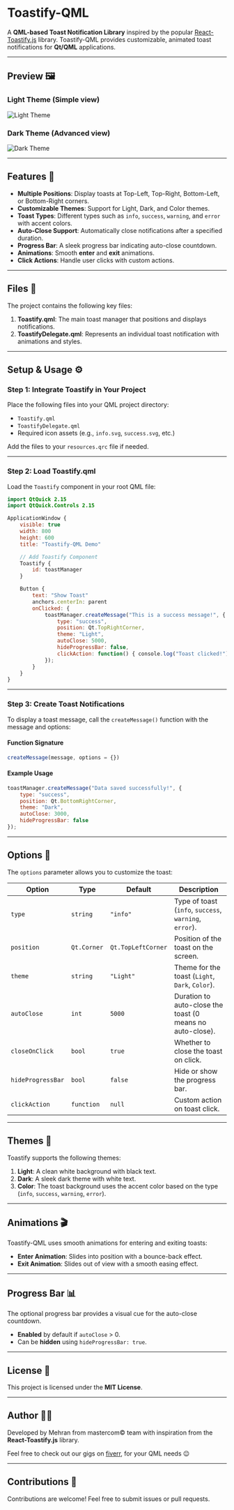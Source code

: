 # Toastify-QML

A **QML-based Toast Notification Library** inspired by the popular [React-Toastify.js](https://www.npmjs.com/package/react-toastify) library. Toastify-QML provides customizable, animated toast notifications for **Qt/QML** applications.

---

## Preview 🖼️

### Light Theme (Simple view)
![Light Theme](Preview/Light.gif)

### Dark Theme (Advanced view)
![Dark Theme](Preview/Dark.jpg)

---

## Features 🚀

- **Multiple Positions**: Display toasts at Top-Left, Top-Right, Bottom-Left, or Bottom-Right corners.
- **Customizable Themes**: Support for Light, Dark, and Color themes.
- **Toast Types**: Different types such as `info`, `success`, `warning`, and `error` with accent colors.
- **Auto-Close Support**: Automatically close notifications after a specified duration.
- **Progress Bar**: A sleek progress bar indicating auto-close countdown.
- **Animations**: Smooth **enter** and **exit** animations.
- **Click Actions**: Handle user clicks with custom actions.

---

## Files 📂

The project contains the following key files:

1. **Toastify.qml**: The main toast manager that positions and displays notifications.
2. **ToastifyDelegate.qml**: Represents an individual toast notification with animations and styles.

---

## Setup & Usage ⚙️

### Step 1: Integrate Toastify in Your Project

Place the following files into your QML project directory:

- `Toastify.qml`
- `ToastifyDelegate.qml`
- Required icon assets (e.g., `info.svg`, `success.svg`, etc.)

Add the files to your `resources.qrc` file if needed.

---

### Step 2: Load Toastify.qml

Load the `Toastify` component in your root QML file:

```qml
import QtQuick 2.15
import QtQuick.Controls 2.15

ApplicationWindow {
    visible: true
    width: 800
    height: 600
    title: "Toastify-QML Demo"

    // Add Toastify Component
    Toastify {
        id: toastManager
    }

    Button {
        text: "Show Toast"
        anchors.centerIn: parent
        onClicked: {
            toastManager.createMessage("This is a success message!", {
                type: "success",
                position: Qt.TopRightCorner,
                theme: "Light",
                autoClose: 5000,
                hideProgressBar: false,
                clickAction: function() { console.log("Toast clicked!") }
            });
        }
    }
}
```

---

### Step 3: Create Toast Notifications

To display a toast message, call the `createMessage()` function with the message and options:

#### Function Signature

```javascript
createMessage(message, options = {})
```

#### Example Usage

```qml
toastManager.createMessage("Data saved successfully!", {
    type: "success",
    position: Qt.BottomRightCorner,
    theme: "Dark",
    autoClose: 3000,
    hideProgressBar: false
});
```

---

## Options 🔧

The `options` parameter allows you to customize the toast:

| **Option**           | **Type**      | **Default**        | **Description**                                           |
|-----------------------|---------------|--------------------|-----------------------------------------------------------|
| `type`               | `string`      | `"info"`           | Type of toast (`info`, `success`, `warning`, `error`).    |
| `position`           | `Qt.Corner`   | `Qt.TopLeftCorner` | Position of the toast on the screen.                     |
| `theme`              | `string`      | `"Light"`          | Theme for the toast (`Light`, `Dark`, `Color`).          |
| `autoClose`          | `int`         | `5000`             | Duration to auto-close the toast (0 means no auto-close).|
| `closeOnClick`       | `bool`        | `true`             | Whether to close the toast on click.                     |
| `hideProgressBar`    | `bool`        | `false`            | Hide or show the progress bar.                           |
| `clickAction`        | `function`    | `null`             | Custom action on toast click.                            |

---

## Themes 🎨

Toastify supports the following themes:

1. **Light**: A clean white background with black text.
2. **Dark**: A sleek dark theme with white text.
3. **Color**: The toast background uses the accent color based on the type (`info`, `success`, `warning`, `error`).

---

## Animations 🎬

Toastify-QML uses smooth animations for entering and exiting toasts:

- **Enter Animation**: Slides into position with a bounce-back effect.
- **Exit Animation**: Slides out of view with a smooth easing effect.

---

## Progress Bar 📊

The optional progress bar provides a visual cue for the auto-close countdown.

- **Enabled** by default if `autoClose` > 0.
- Can be **hidden** using `hideProgressBar: true`.

---

## License 📜

This project is licensed under the **MIT License**.

---

## Author 👨‍💻

Developed by Mehran from mastercom© team with inspiration from the **React-Toastify.js** library.

Feel free to check out our gigs on [fiverr](https://www.fiverr.com/mastercom_co), for your QML needs 😉

---

## Contributions 🤝

Contributions are welcome! Feel free to submit issues or pull requests.